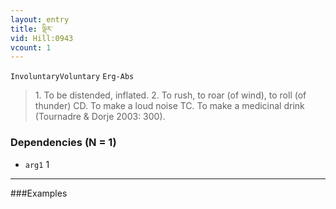 ```yaml
---
layout: entry
title: ལྡིར་
vid: Hill:0943
vcount: 1
---
```

`InvoluntaryVoluntary` `Erg-Abs`
> 1\.
 To be distended, inflated\.
 2\.
 To rush, to roar (of wind), to roll (of thunder) CD\.
 To make a loud noise TC\.
 To make a medicinal drink (Tournadre & Dorje 2003: 300)\.

### Dependencies (N = 1)
* `arg1` 1

---

###Examples




